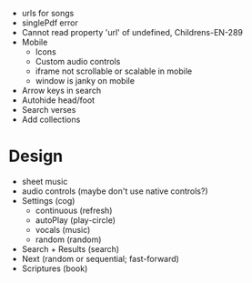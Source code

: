 + urls for songs
+ singlePdf error
+ Cannot read property 'url' of undefined, Childrens-EN-289
+ Mobile
  + Icons
  + Custom audio controls
  + iframe not scrollable or scalable in mobile
  + window is janky on mobile
+ Arrow keys in search
+ Autohide head/foot
+ Search verses
+ Add collections


# Design

+ sheet music
+ audio controls (maybe don't use native controls?)
+ Settings (cog)
  + continuous (refresh)
  + autoPlay (play-circle)
  + vocals (music)
  + random (random)
+ Search + Results (search)
+ Next (random or sequential; fast-forward)
+ Scriptures (book)
